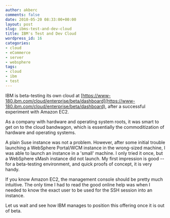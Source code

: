 ```yaml
---
author: akberc
comments: false
date: 2010-05-20 08:33:00+00:00
layout: post
slug: ibms-test-and-dev-cloud
title: IBM's Test and Dev Cloud
wordpress_id: 16
categories:
- cloud
- eCommerce
- server
- websphere
tags:
- cloud
- ibm
- test
---
```

IBM is beta-testing its own cloud at [https://www-180.ibm.com/cloud/enterprise/beta/dashboard](https://www-180.ibm.com/cloud/enterprise/beta/dashboard), after a successful experiment with Amazon EC2. 

As a company with hardware and operating system roots, it was smart to get on to the cloud bandwagon, which is essentially the commoditization of hardware and operating systems.

A plain Suse instance was not a problem. However, after some initial trouble launching a WebSphere Portal/WCM instance in the wrong-sized machine, I was able to launch an instance in a 'small' machine. I only tried it once, but a WebSphere sMash instance did not launch. My first impression is good -- for a beta-testing environment, and quick proofs of concept, it is very handy.

If you know Amazon EC2, the management console should be pretty much intuitive. The only time I had to read the good online help was when I needed to know the exact user to be used for the SSH session into an instance.

Let us wait and see how IBM manages to position this offering once it is out of beta.

